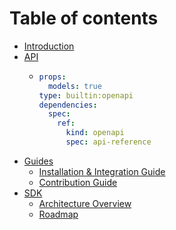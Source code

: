 # Table of contents

* [Introduction](README.md)
* [API](API/README.md)
  * ```yaml
    props:
      models: true
    type: builtin:openapi
    dependencies:
      spec:
        ref:
          kind: openapi
          spec: api-reference
    ```
* [Guides](guides/README.md)
  * [Installation & Integration Guide](<Guides/Getting Started.md>)
  * [Contribution Guide](Guides/Contribution.md)
* [SDK](sdk/README.md)
  * [Architecture Overview](SDK/Architecture.md)
  * [Roadmap](SDK/Roadmap.md)

